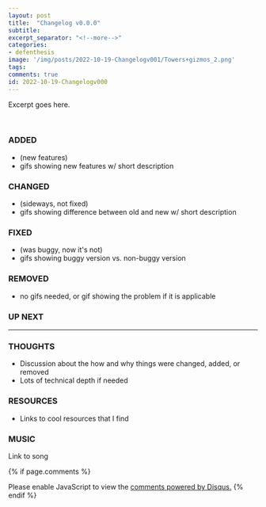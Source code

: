 ```yaml
---
layout: post
title:  "Changelog v0.0.0"
subtitle: 
excerpt_separator: "<!--more-->"
categories: 
- defenthesis
image: '/img/posts/2022-10-19-Changelogv001/Towers+gizmos_2.png'
tags:
comments: true
id: 2022-10-19-Changelogv000
---
```


Excerpt goes here. 

<!--more-->
<br>

### ADDED
- (new features)
- gifs showing new features w/ short description

### CHANGED
- (sideways, not fixed)
- gifs showing difference between old and new w/ short description

### FIXED
- (was buggy, now it's not)
- gifs showing buggy version vs. non-buggy version

### REMOVED
- no gifs needed, or gif showing the problem if it is applicable

### UP NEXT

---

### THOUGHTS
- Discussion about the how and why things were changed, added, or removed
- Lots of technical depth if needed

### RESOURCES
- Links to cool resources that I find

### MUSIC
Link to song

{% if page.comments %}
<div id="disqus_thread"></div>
<script>
    /**
    *  RECOMMENDED CONFIGURATION VARIABLES: EDIT AND UNCOMMENT THE SECTION BELOW TO INSERT DYNAMIC VALUES FROM YOUR PLATFORM OR CMS.
    *  LEARN WHY DEFINING THESE VARIABLES IS IMPORTANT: https://disqus.com/admin/universalcode/#configuration-variables    */
    var disqus_config = function () {
    this.page.url = "{{ site.url }}{{ page.url }}";  // Replace PAGE_URL with your page's canonical URL variable
    this.page.identifier = "{{ page.id }}"; // Replace PAGE_IDENTIFIER with your page's unique identifier variable
    };
    (function() { // DON'T EDIT BELOW THIS LINE
    var d = document, s = d.createElement('script');
    s.src = 'https://https-lowyieldgames-github-io-defenthesis.disqus.com/embed.js';
    s.setAttribute('data-timestamp', +new Date());
    (d.head || d.body).appendChild(s);
    })();    
</script>
<noscript>Please enable JavaScript to view the <a href="https://disqus.com/?ref_noscript">comments powered by Disqus.</a></noscript>
{% endif %}